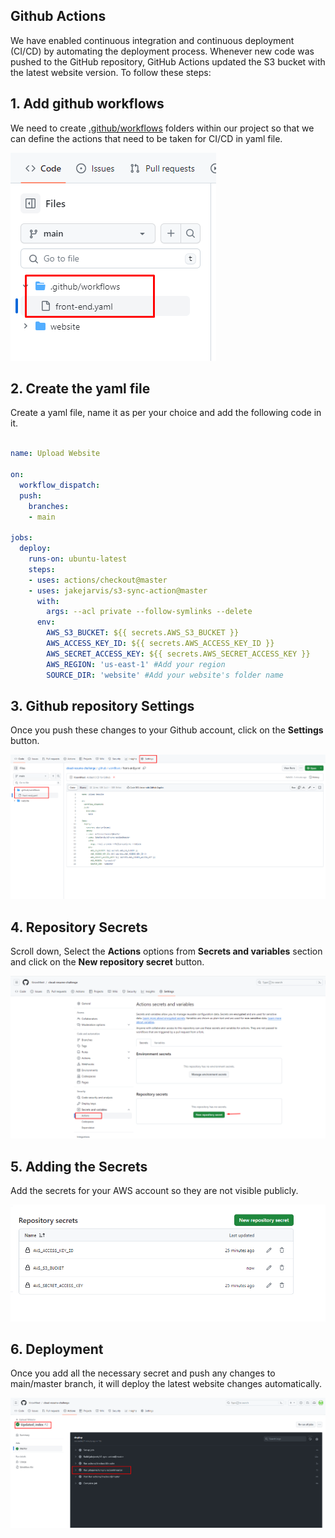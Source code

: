 ## Github Actions

We have enabled continuous integration and continuous deployment (CI/CD) by automating the deployment process. Whenever new code was pushed to the GitHub repository, GitHub Actions updated the S3 bucket with the latest website version. To follow these steps:

## 1. Add github workflows

We need to create [.github/workflows](/cloud-resume-challenge/.github/workflows/front-end.yaml) folders within our project so that we can define the actions that need to be taken for CI/CD in yaml file.

![Alt text](1-6.png)

## 2. Create the yaml file

Create a yaml file, name it as per your choice and add the following code in it.

```yaml

name: Upload Website

on:
  workflow_dispatch:
  push:
    branches:
    - main

jobs:
  deploy:
    runs-on: ubuntu-latest
    steps:
    - uses: actions/checkout@master
    - uses: jakejarvis/s3-sync-action@master
      with:
        args: --acl private --follow-symlinks --delete
      env:
        AWS_S3_BUCKET: ${{ secrets.AWS_S3_BUCKET }}
        AWS_ACCESS_KEY_ID: ${{ secrets.AWS_ACCESS_KEY_ID }}
        AWS_SECRET_ACCESS_KEY: ${{ secrets.AWS_SECRET_ACCESS_KEY }}
        AWS_REGION: 'us-east-1' #Add your region
        SOURCE_DIR: 'website' #Add your website's folder name
```

## 3. Github repository Settings

Once you push these changes to your Github account, click on the **Settings** button.

![Alt text](1-7.png)

## 4. Repository Secrets

Scroll down, Select the **Actions** options from **Secrets and variables** section and click on the **New repository secret** button. 

![Alt text](2-5.png)

## 5. Adding the Secrets

Add the secrets for your AWS account so they are not visible publicly.

![Alt text](3-4.png)

## 6. Deployment

Once you add all the necessary secret and push any changes to main/master branch, it will deploy the latest website changes automatically.

![Alt text](4-3.png)